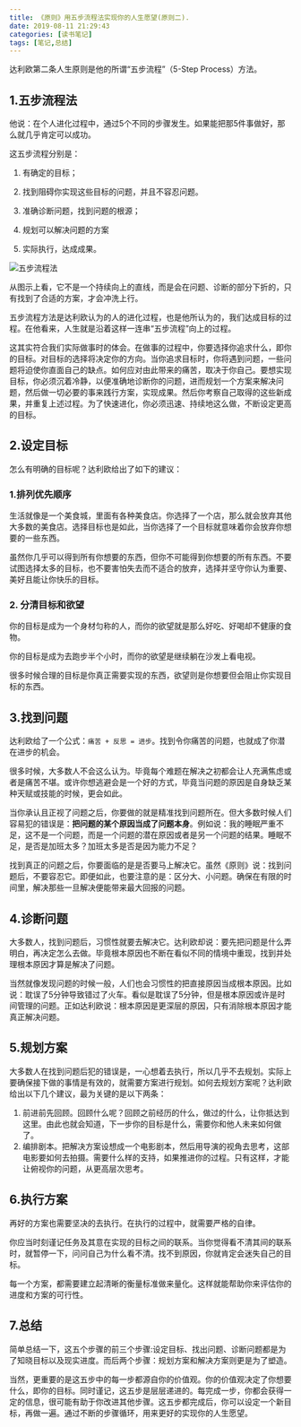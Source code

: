 ```yaml
---
title: 《原则》用五步流程法实现你的人生愿望(原则二).
date: 2019-08-11 21:29:43
categories: [读书笔记]
tags: [笔记,总结]
---
```


达利欧第二条人生原则是他的所谓“五步流程”（5-Step Process）方法。

<!-- more -->

## 1.五步流程法

他说：在个人进化过程中，通过5个不同的步骤发生。如果能把那5件事做好，那么就几乎肯定可以成功。

这五步流程分别是：

1. 有确定的目标；

2. 找到阻碍你实现这些目标的问题，并且不容忍问题。

3. 准确诊断问题，找到问题的根源；

4. 规划可以解决问题的方案

5. 实际执行，达成成果。

![五步流程法](https://imagerepos.oss-cn-beijing.aliyuncs.com/images/WX20190829-150500@2x_new.png)

从图示上看，它不是一个持续向上的直线，而是会在问题、诊断的部分下折的，只有找到了合适的方案，才会冲洗上行。

五步流程方法是达利欧认为的人的进化过程，也是他所认为的，我们达成目标的过程。在他看来，人生就是沿着这样一连串“五步流程”向上的过程。

这其实符合我们实际做事时的体会。在做事的过程中，你要选择你追求什么，即你的目标。对目标的选择将决定你的方向。当你追求目标时，你将遇到问题，一些问题将迫使你直面自己的缺点。如何应对由此带来的痛苦，取决于你自己。要想实现目标，你必须沉着冷静，以便准确地诊断你的问题，进而规划一个方案来解决问题，然后做一切必要的事来践行方案，实现成果。然后你考察自己取得的这些新成果，并重复上述过程。为了快速进化，你必须迅速、持续地这么做，不断设定更高的目标。

## 2.设定目标

怎么有明确的目标呢？达利欧给出了如下的建议：

### 1.排列优先顺序

生活就像是一个美食城，里面有各种美食店。你选择了一个店，那么就会放弃其他大多数的美食店。选择目标也是如此，当你选择了一个目标就意味着你会放弃你想要的一些东西。

虽然你几乎可以得到所有你想要的东西，但你不可能得到你想要的所有东西。不要试图选择太多的目标，也不要害怕失去而不适合的放弃，选择并坚守你认为重要、美好且能让你快乐的目标。

### 2. 分清目标和欲望

你的目标是成为一个身材匀称的人，而你的欲望就是那么好吃、好喝却不健康的食物。

你的目标是成为去跑步半个小时，而你的欲望是继续躺在沙发上看电视。

很多时候合理的目标是你真正需要实现的东西，欲望则是你想要但会阻止你实现目标的东西。

## 3.找到问题

达利欧给了一个公式：`痛苦 + 反思 = 进步`。找到令你痛苦的问题，也就成了你潜在进步的机会。

很多时候，大多数人不会这么认为。毕竟每个难题在解决之初都会让人充满焦虑或者是痛苦不堪。或许你想逃避会是一个好的方式，毕竟当问题的原因是自身缺乏某种天赋或技能的时候，更会如此。

当你承认且正视了问题之后，你要做的就是精准找到问题所在。但大多数时候人们容易犯的错误是：**把问题的某个原因当成了问题本身**。例如说：我的睡眠严重不足，这不是一个问题，而是一个问题的潜在原因或者是另一个问题的结果。睡眠不足，是否是加班太多？加班太多是否是因为能力不足？

找到真正的问题之后，你要面临的是是否要马上解决它。虽然《原则》说：找到问题后，不要容忍它。即便如此，也要注意的是：区分大、小问题。确保在有限的时间里，解决那些一旦解决便能带来最大回报的问题。

## 4.诊断问题

大多数人，找到问题后，习惯性就要去解决它。达利欧却说：要先把问题是什么弄明白，再决定怎么去做。毕竟根本原因也不断在看似不同的情境中重现，找到并处理根本原因才算是解决了问题。

当然就像发现问题的时候一般，人们也会习惯性的把直接原因当成根本原因。比如说：耽误了5分钟导致错过了火车。看似是耽误了5分钟，但是根本原因或许是时间管理的问题。正如达利欧说：根本原因是更深层的原因，只有消除根本原因才能真正解决问题。

## 5.规划方案

大多数人在找到问题后犯的错误是，一心想着去执行，所以几乎不去规划。实际上要确保接下做的事情是有效的，就需要方案进行规划。如何去规划方案呢？达利欧给出以下几个建议，最为关键的是以下两条：

1. 前进前先回顾。回顾什么呢？回顾之前经历的什么，做过的什么，让你抵达到这里。由此也就会知道，下一步你的目标是什么，需要你和他人未来如何做了。
2. 编排剧本。把解决方案设想成一个电影剧本，然后用导演的视角去思考，这部电影要如何去拍摄。需要什么样的支持，如果推进你的过程。只有这样，才能让俯视你的问题，从更高层次思考。

## 6.执行方案

再好的方案也需要坚决的去执行。在执行的过程中，就需要严格的自律。

你应当时刻谨记任务及其意在实现的目标之间的联系。当你觉得看不清其间的联系时，就暂停一下，问问自己为什么看不清。找不到原因，你就肯定会迷失自己的目标。

每一个方案，都需要建立起清晰的衡量标准做来量化。这样就能帮助你来评估你的进度和方案的可行性。

## 7.总结

简单总结一下，这五个步骤的前三个步骤:设定目标、找出问题、诊断问题都是为了知晓目标以及现实进度。而后两个步骤：规划方案和解决方案则更是为了塑造。

当然，更重要的是这五步中的每一步都源自你的价值观。你的价值观决定了你想要什么，即你的目标。同时谨记，这五步是层层递进的。每完成一步，你都会获得一定的信息，很可能有助于你改进其他步骤。这五步都完成后，你可以设定一个新目标，再做一遍。通过不断的步骤循环，用来更好的实现你的人生愿望。
